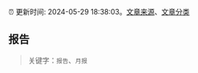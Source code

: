 :alarm_clock: 更新时间: 2024-05-29 18:38:03。[文章来源](/README.md)、[文章分类](/TAGS.md)

## 报告


> 关键字：`报告`、`月报`




